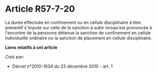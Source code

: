 # Article R57-7-20

La durée effectuée en confinement ou en cellule disciplinaire à titre préventif s'impute sur celle de la sanction à subir
lorsqu'est prononcée à l'encontre de la personne détenue la sanction de confinement en cellule individuelle ordinaire ou la
sanction de placement en cellule disciplinaire.

**Liens relatifs à cet article**

_Créé par_:

  - Décret n°2010-1634 du 23 décembre 2010 - art. 1
